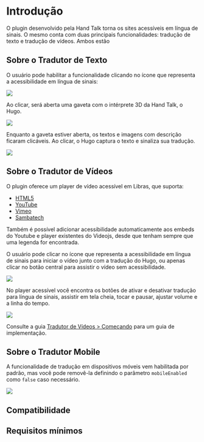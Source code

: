 # Introdução

O plugin desenvolvido pela Hand Talk torna os sites acessíveis em língua de sinais. O mesmo conta com duas principais funcionalidades: tradução de texto e tradução de vídeos. Ambos estão 

## Sobre o Tradutor de Texto

O usuário pode habilitar a funcionalidade clicando no ícone que representa a acessibilidade em língua de sinais:

![](http://i66.tinypic.com/r93878.jpg)

Ao clicar, será aberta uma gaveta com o intérprete 3D da Hand Talk, o Hugo.
  
![](http://i66.tinypic.com/2ib26w6.jpg)

Enquanto a gaveta estiver aberta, os textos e imagens com descrição ficaram clicáveis. Ao clicar, o Hugo captura o texto e sinaliza sua tradução.

![](http://i65.tinypic.com/20tqql1.jpg)

## Sobre o Tradutor de Vídeos

O plugin oferece um player de vídeo acessível em Libras, que suporta:

- [HTML5](https://www.w3schools.com/htmL/html5_video.asp)
- [YouTube](https://www.youtube.com/)
- [Vimeo](https://vimeo.com/pt-br/)
- [Sambatech](https://www.sambatech.com.br/)

Também é possível adicionar acessibilidade automaticamente aos embeds do Youtube e player existentes do Videojs, desde que tenham sempre que uma legenda for encontrada.

O usuário pode clicar no ícone que representa a acessibilidade em língua de sinais para iniciar o vídeo junto com a tradução do Hugo, ou apenas clicar no botão central para assistir o vídeo sem acessibilidade.

![](http://i67.tinypic.com/szzwpl.jpg)

No player acessível você encontra os botões de ativar e desativar tradução para língua de sinais, assistir em tela cheia, tocar e pausar, ajustar volume e a linha do tempo.

![](http://i67.tinypic.com/23qqt4.jpg)

Consulte a guia [Tradutor de Vídeos > Começando](#come-ando18) para um guia de implementação.

## Sobre o Tradutor Mobile

A funcionalidade de tradução em dispositivos móveis vem habilitada por padrão, mas você pode removê-la definindo o parâmetro `mobileEnabled` como `false` caso necessário.

![](http://i68.tinypic.com/nxn794.jpg)

## Compatibilidade

## Requisitos mínimos